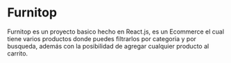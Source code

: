 # Furnitop

Furnitop es un proyecto basico hecho en React.js, es un Ecommerce el cual tiene varios productos donde puedes filtrarlos por categoria y por busqueda, además con la posibilidad de agregar cualquier producto al carrito.
